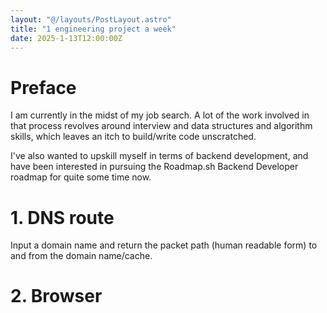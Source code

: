```yaml
---
layout: "@/layouts/PostLayout.astro"
title: "1 engineering project a week"
date: 2025-1-13T12:00:00Z
---
```


# Preface

I am currently in the midst of my job search. A lot of the work involved in that
process revolves around interview and data structures and algorithm skills,
which leaves an itch to build/write code unscratched.

I've also wanted to upskill myself in terms of backend development, and have
been interested in pursuing the Roadmap.sh Backend Developer roadmap for quite
some time now.

# 1. DNS route

Input a domain name and return the packet path (human readable form) to and from the domain name/cache.

# 2. Browser
